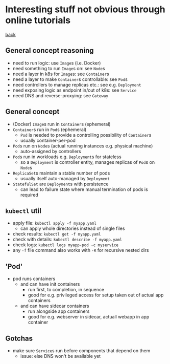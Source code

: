# Interesting stuff not obvious through online tutorials

[back](README)

## General concept reasoning

- need to run logic: use `Image`s (i.e. Docker)
- need something to run `Image`s on: see `Node`s
- need a layer in k8s for `Image`s: see `Container`s
- need a layer to make `Container`s controllable: see `Pod`s
- need controllers to manage replicas etc.: see e.g. `Deployment`
- need exposing logic as endpoint in/out of k8s: see `Service`
- need DNS and reverse-proxying: see `Gateway`

## General concept

- (Docker) `Image`s run in `Container`s (ephemeral)
- `Container`s run in `Pod`s (ephemeral)
  - `Pod` is needed to provide a controlling possibility of `Container`s
  - usually container-per-pod
- `Pod`s run on `Node`s (actual running instances e.g. physical machine)
  - auto-assigned by controllers
- `Pod`s run in workloads e.g. `Deployment`s for stateless
  - so a `Deployment` is controller entity, manages replicas of `Pod`s on `Node`s
- `ReplicaSet`s maintain a stable number of pods
  - usually itself auto-managed by `Deployment`
- `StatefulSet` are `Deployment`s with persistence
  - can lead to failure state where manual termination of pods is required

## `kubectl` util

- apply file: `kubectl apply -f myapp.yaml`
  - can apply whole directories instead of single files
- check results: `kubectl get -f myapp.yaml`
- check with details: `kubectl describe -f myapp.yaml`
- check logs: `kubectl logs myapp-pod -c myservice`
- any `-f` file command also works with `-R` for recursive nested dirs

## 'Pod'

- pod runs containers
  - and can have init containers
    - run first, to completion, in sequence
    - good for e.g. privileged access for setup taken out of actual app containers
  - and can have sidecar containers
    - run alongside app containers
    - good for e.g. webserver in sidecar, actuall webapp in app container

## Gotchas

- make sure `Service`s run before components that depend on them
  - issue: else DNS won't be available yet

